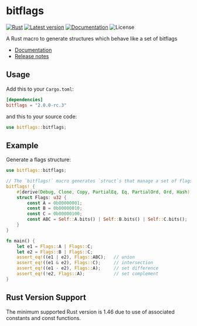 bitflags
========

[![Rust](https://github.com/bitflags/bitflags/workflows/Rust/badge.svg)](https://github.com/bitflags/bitflags/actions)
[![Latest version](https://img.shields.io/crates/v/bitflags.svg)](https://crates.io/crates/bitflags)
[![Documentation](https://docs.rs/bitflags/badge.svg)](https://docs.rs/bitflags)
![License](https://img.shields.io/crates/l/bitflags.svg)

A Rust macro to generate structures which behave like a set of bitflags

- [Documentation](https://docs.rs/bitflags)
- [Release notes](https://github.com/bitflags/bitflags/releases)

## Usage

Add this to your `Cargo.toml`:

```toml
[dependencies]
bitflags = "2.0.0-rc.3"
```

and this to your source code:

```rust
use bitflags::bitflags;
```

## Example

Generate a flags structure:

```rust
use bitflags::bitflags;

// The `bitflags!` macro generates `struct`s that manage a set of flags.
bitflags! {
    #[derive(Debug, Clone, Copy, PartialEq, Eq, PartialOrd, Ord, Hash)]
    struct Flags: u32 {
        const A = 0b00000001;
        const B = 0b00000010;
        const C = 0b00000100;
        const ABC = Self::A.bits() | Self::B.bits() | Self::C.bits();
    }
}

fn main() {
    let e1 = Flags::A | Flags::C;
    let e2 = Flags::B | Flags::C;
    assert_eq!((e1 | e2), Flags::ABC);   // union
    assert_eq!((e1 & e2), Flags::C);     // intersection
    assert_eq!((e1 - e2), Flags::A);     // set difference
    assert_eq!(!e2, Flags::A);           // set complement
}
```

## Rust Version Support

The minimum supported Rust version is 1.46 due to use of associated constants and const functions.
